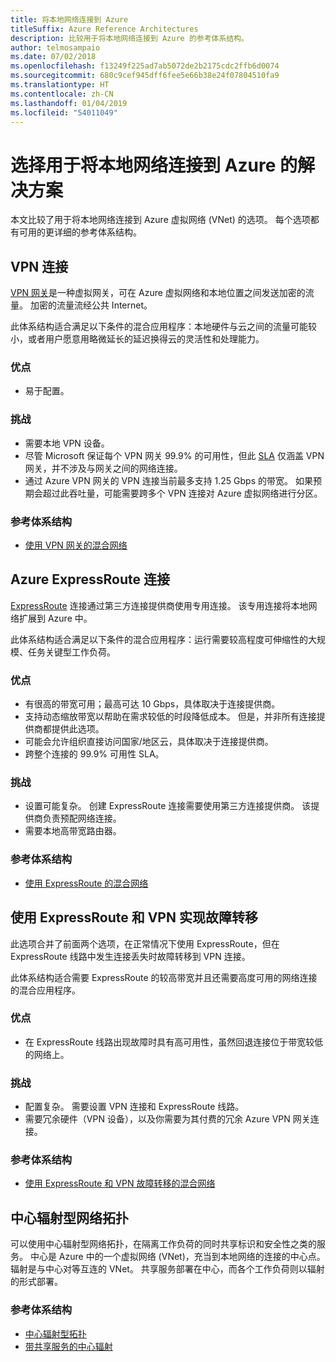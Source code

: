 ```yaml
---
title: 将本地网络连接到 Azure
titleSuffix: Azure Reference Architectures
description: 比较用于将本地网络连接到 Azure 的参考体系结构。
author: telmosampaio
ms.date: 07/02/2018
ms.openlocfilehash: f13249f225ad7ab5072de2b2175cdc2ffb6d0074
ms.sourcegitcommit: 680c9cef945dff6fee5e66b38e24f07804510fa9
ms.translationtype: HT
ms.contentlocale: zh-CN
ms.lasthandoff: 01/04/2019
ms.locfileid: "54011049"
---
```

# <a name="choose-a-solution-for-connecting-an-on-premises-network-to-azure"></a>选择用于将本地网络连接到 Azure 的解决方案

本文比较了用于将本地网络连接到 Azure 虚拟网络 (VNet) 的选项。 每个选项都有可用的更详细的参考体系结构。

## <a name="vpn-connection"></a>VPN 连接

[VPN 网关](/azure/vpn-gateway/vpn-gateway-about-vpngateways)是一种虚拟网关，可在 Azure 虚拟网络和本地位置之间发送加密的流量。 加密的流量流经公共 Internet。

此体系结构适合满足以下条件的混合应用程序：本地硬件与云之间的流量可能较小，或者用户愿意用略微延长的延迟换得云的灵活性和处理能力。

### <a name="benefits"></a>优点

- 易于配置。

### <a name="challenges"></a>挑战

- 需要本地 VPN 设备。
- 尽管 Microsoft 保证每个 VPN 网关 99.9% 的可用性，但此 [SLA](https://azure.microsoft.com/support/legal/sla/vpn-gateway/) 仅涵盖 VPN 网关，并不涉及与网关之间的网络连接。
- 通过 Azure VPN 网关的 VPN 连接当前最多支持 1.25 Gbps 的带宽。 如果预期会超过此吞吐量，可能需要跨多个 VPN 连接对 Azure 虚拟网络进行分区。

### <a name="reference-architecture"></a>参考体系结构

- [使用 VPN 网关的混合网络](./vpn.md)

<!-- markdownlint-disable MD024 -->

## <a name="azure-expressroute-connection"></a>Azure ExpressRoute 连接

[ExpressRoute](/azure/expressroute/) 连接通过第三方连接提供商使用专用连接。 该专用连接将本地网络扩展到 Azure 中。

此体系结构适合满足以下条件的混合应用程序：运行需要较高程度可伸缩性的大规模、任务关键型工作负荷。

### <a name="benefits"></a>优点

- 有很高的带宽可用；最高可达 10 Gbps，具体取决于连接提供商。
- 支持动态缩放带宽以帮助在需求较低的时段降低成本。 但是，并非所有连接提供商都提供此选项。
- 可能会允许组织直接访问国家/地区云，具体取决于连接提供商。
- 跨整个连接的 99.9% 可用性 SLA。

### <a name="challenges"></a>挑战

- 设置可能复杂。 创建 ExpressRoute 连接需要使用第三方连接提供商。 该提供商负责预配网络连接。
- 需要本地高带宽路由器。

### <a name="reference-architecture"></a>参考体系结构

- [使用 ExpressRoute 的混合网络](./expressroute.md)

## <a name="expressroute-with-vpn-failover"></a>使用 ExpressRoute 和 VPN 实现故障转移

此选项合并了前面两个选项，在正常情况下使用 ExpressRoute，但在 ExpressRoute 线路中发生连接丢失时故障转移到 VPN 连接。

此体系结构适合需要 ExpressRoute 的较高带宽并且还需要高度可用的网络连接的混合应用程序。

### <a name="benefits"></a>优点

- 在 ExpressRoute 线路出现故障时具有高可用性，虽然回退连接位于带宽较低的网络上。

### <a name="challenges"></a>挑战

- 配置复杂。 需要设置 VPN 连接和 ExpressRoute 线路。
- 需要冗余硬件（VPN 设备），以及你需要为其付费的冗余 Azure VPN 网关连接。

### <a name="reference-architecture"></a>参考体系结构

- [使用 ExpressRoute 和 VPN 故障转移的混合网络](./expressroute-vpn-failover.md)

<!-- markdownlint-disable MD024 -->

## <a name="hub-spoke-network-topology"></a>中心辐射型网络拓扑

可以使用中心辐射型网络拓扑，在隔离工作负荷的同时共享标识和安全性之类的服务。 中心是 Azure 中的一个虚拟网络 (VNet)，充当到本地网络的连接的中心点。 辐射是与中心对等互连的 VNet。 共享服务部署在中心，而各个工作负荷则以辐射的形式部署。

### <a name="reference-architectures"></a>参考体系结构

- [中心辐射型拓扑](./hub-spoke.md)
- [带共享服务的中心辐射](./shared-services.md)
